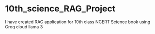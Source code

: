# 10th_science_RAG_Project
I have created RAG application for 10th class NCERT Science book using Groq cloud llama 3
